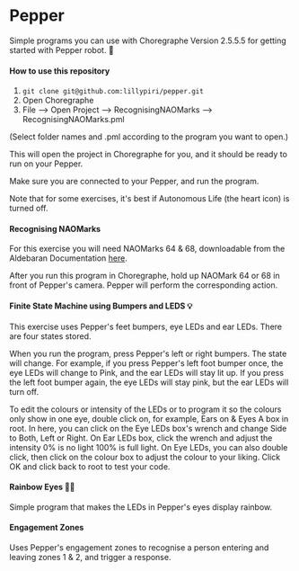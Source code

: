 # Pepper

Simple programs you can use with Choregraphe Version 2.5.5.5 for getting started with Pepper robot. 🤖


#### How to use this repository

1. `git clone git@github.com:lillypiri/pepper.git`
2. Open Choregraphe
3. File --> Open Project --> RecognisingNAOMarks --> RecognisingNAOMarks.pml

(Select folder names and .pml according to the program you want to open.)

This will open the project in Choregraphe for you, and it should be ready to run on your Pepper.

Make sure you are connected to your Pepper, and run the program.

Note that for some exercises, it's best if Autonomous Life (the heart icon) is turned off.


#### Recognising NAOMarks

For this exercise you will need NAOMarks 64 & 68, downloadable from the Aldebaran Documentation [here](http://doc.aldebaran.com/2-1/_downloads/NAOmark.pdf).

After you run this program in Choregraphe, hold up NAOMark 64 or 68 in front of Pepper's camera. Pepper will perform the corresponding action.


#### Finite State Machine using Bumpers and LEDS 💡

This exercise uses Pepper's feet bumpers, eye LEDs and ear LEDs. There are four states stored.

When you run the program, press Pepper's left or right bumpers. The state will change. For example, if you press Pepper's left foot bumper once, the eye LEDs will change to Pink, and the ear LEDs will stay lit up. If you press the left foot bumper again, the eye LEDs will stay pink, but the ear LEDs will turn off.

To edit the colours or intensity of the LEDs or to program it so the colours only show in one eye, double click on, for example, Ears on & Eyes A box in root. In here, you can click on the Eye LEDs box's wrench and change Side to Both, Left or Right. On Ear LEDs box, click the wrench and adjust the intensity 0% is no light 100% is full light. On Eye LEDs, you can also double click, then click on the colour box to adjust the colour to your liking. Click OK and click back to root to test your code.


#### Rainbow Eyes 🌈👀

Simple program that makes the LEDs in Pepper's eyes display rainbow.


#### Engagement Zones

Uses Pepper's engagement zones to recognise a person entering and leaving zones 1 & 2, and trigger a response. 

